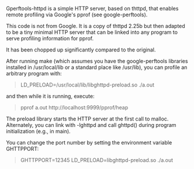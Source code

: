 Gperftools-httpd is a simple HTTP server, based on thttpd, that enables remote profiling via Google's pprof (see google-perftools).

This code is not from Google.  It is a copy of thttpd 2.25b
but then adapted to be a tiny minimal HTTP server
that can be linked into any program to serve
profiling information for pprof.

It has been chopped up significantly compared to the original.

After running make (which assumes you have the google-perftools
libraries installed in /usr/local/lib or a standard place like /usr/lib),
you can profile an arbitrary program with:

> LD\_PRELOAD=/usr/local/lib/libghttpd-preload.so ./a.out

and then while it is running, execute:

> pprof a.out http://localhost:9999/pprof/heap

The preload library starts the HTTP server at the first call
to malloc.  Alternately, you can link with -lghttpd and call ghttpd()
during program initialization (e.g., in main).

You can change the port number by setting the environment
variable GHTTPPORT:

> GHTTPPORT=12345 LD\_PRELOAD=libghttpd-preload.so ./a.out

